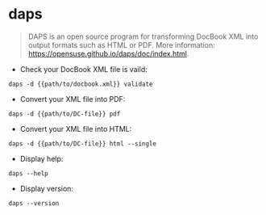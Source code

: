 # daps

> DAPS is an open source program for transforming DocBook XML into output formats such as HTML or PDF.
> More information: <https://opensuse.github.io/daps/doc/index.html>.

- Check your DocBook XML file is vaild:

`daps -d {{path/to/docbook.xml}} validate`

- Convert your XML file into PDF:

`daps -d {{path/to/DC-file}} pdf`

- Convert your XML file into HTML:

`daps -d {{path/to/DC-file}} html --single`

- Display help:

`daps --help`

- Display version:

`daps --version`
